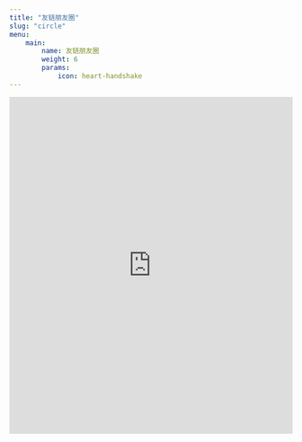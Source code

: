 ```yaml
---
title: "友链朋友圈"
slug: "circle"
menu:
    main:
        name: 友链朋友圈
        weight: 6
        params: 
            icon: heart-handshake
---
```


<iframe src="https://mumulhl.eu.org/friend-circle?v=1" width="100%" height="600rem" style="border:none;"></iframe>
